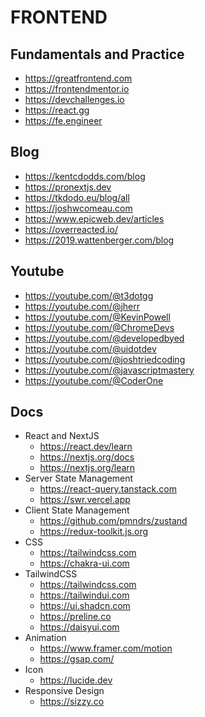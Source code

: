 # FRONTEND

## Fundamentals and Practice

- https://greatfrontend.com
- https://frontendmentor.io
- https://devchallenges.io
- https://react.gg
- https://fe.engineer

## Blog

- https://kentcdodds.com/blog
- https://pronextjs.dev
- https://tkdodo.eu/blog/all
- https://joshwcomeau.com
- https://www.epicweb.dev/articles
- https://overreacted.io/
- https://2019.wattenberger.com/blog

## Youtube

- https://youtube.com/@t3dotgg
- https://youtube.com/@jherr
- https://youtube.com/@KevinPowell
- https://youtube.com/@ChromeDevs
- https://youtube.com/@developedbyed
- https://youtube.com/@uidotdev
- https://youtube.com/@joshtriedcoding
- https://youtube.com/@javascriptmastery
- https://youtube.com/@CoderOne

## Docs

- React and NextJS
  - https://react.dev/learn
  - https://nextjs.org/docs
  - https://nextjs.org/learn
- Server State Management
  - https://react-query.tanstack.com
  - https://swr.vercel.app
- Client State Management
  - https://github.com/pmndrs/zustand
  - https://redux-toolkit.js.org
- CSS
  - https://tailwindcss.com
  - https://chakra-ui.com
- TailwindCSS
  - https://tailwindcss.com
  - https://tailwindui.com
  - https://ui.shadcn.com
  - https://preline.co
  - https://daisyui.com
- Animation
  - https://www.framer.com/motion
  - https://gsap.com/
- Icon
  - https://lucide.dev
- Responsive Design
  - https://sizzy.co
